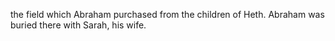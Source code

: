 the field which Abraham purchased from the children of Heth. Abraham was buried there with Sarah, his wife.